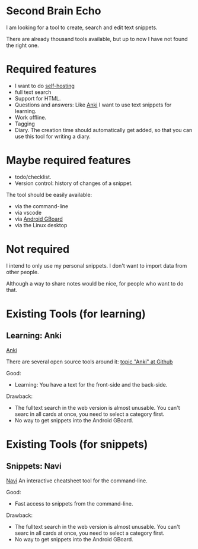 # Second Brain Echo

I am looking for a tool to create, search and edit text snippets.

There are already thousand tools available, but up to now I have not found the right one.

# Required features

* I want to do [self-hosting](https://en.wikipedia.org/wiki/Self-hosting_(web_services))
* full text search
* Support for HTML.
* Questions and answers: Like [Anki](https://apps.ankiweb.net/) I want to use text snippets for learning.
* Work offline.
* Tagging
* Diary. The creation time should automatically get added, so that you can use this tool for writing a diary.

# Maybe required features

* todo/checklist.
* Version control: history of changes of a snippet.

The tool should be easily available:

* via the command-line
* via vscode
* via [Android GBoard](https://play.google.com/store/apps/details?id=com.google.android.inputmethod.latin)
* via the Linux desktop

# Not required

I intend to only use my personal snippets. I don't want to import data from other people.

Although a way to share notes would be nice, for people who want to do that.


# Existing Tools (for learning)

## Learning: Anki

[Anki](https://apps.ankiweb.net/)

There are several open source tools around it: [topic "Anki" at Github](https://github.com/topics/anki)

Good:
* Learning: You have a text for the front-side and the back-side.

Drawback: 

* The fulltext search in the web version is almost unusable. You can't searc in all cards at once, you need to select a category first.
* No way to get snippets into the Android GBoard.

# Existing Tools (for snippets)

## Snippets: Navi

[Navi](https://github.com/denisidoro/navi) An interactive cheatsheet tool for the command-line.

Good:
* Fast access to snippets from the command-line.

Drawback: 

* The fulltext search in the web version is almost unusable. You can't searc in all cards at once, you need to select a category first.
* No way to get snippets into the Android GBoard.


